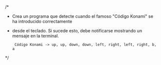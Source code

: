 /*
 * Crea un programa que detecte cuando el famoso "Código Konami" se ha introducido correctamente
 * desde el teclado. Si sucede esto, debe notificarse mostrando un mensaje en la terminal.

		Código Konami -> up, up, down, down, left, right, left, right, b, a
	
 */